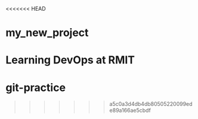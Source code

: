 <<<<<<< HEAD
# my_new_project
Learning DevOps at RMIT
=======
# git-practice
>>>>>>> a5c0a3d4db4db80505220099ede89a166ae5cbdf
